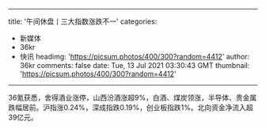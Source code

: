 
---
title: '午间休盘丨三大指数涨跌不一'
categories: 
 - 新媒体
 - 36kr
 - 快讯
headimg: 'https://picsum.photos/400/300?random=4412'
author: 36kr
comments: false
date: Tue, 13 Jul 2021 03:30:43 GMT
thumbnail: 'https://picsum.photos/400/300?random=4412'
---

<div>   
36氪获悉，舍得酒业涨停，山西汾酒涨超9%，白酒、煤炭领涨，半导体、贵金属跌幅居前。沪指涨0.24%，深成指跌0.19%，创业板指跌1%。北向资金净流入超39亿元。  
</div>
            